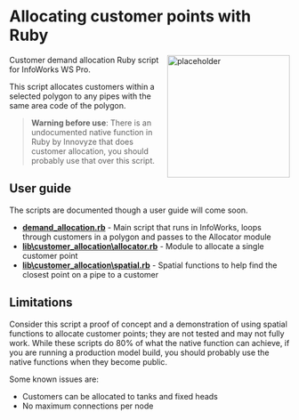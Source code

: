 # Allocating customer points with Ruby

<img src="https://raw.githubusercontent.com/modelcreate/infoworks-ruby-scripts/master/imgs/CustomerAllocation.png" alt="placeholder" height="220" align="right"/>

Customer demand allocation Ruby script for InfoWorks WS Pro.

This script allocates customers within a selected polygon to any pipes with the same area code of the polygon.

> **Warning before use**: There is an undocumented native function in Ruby by Innovyze that does customer allocation, you should probably use that over this script.

## User guide

The scripts are documented though a user guide will come soon.

- **[demand_allocation.rb](https://github.com/modelcreate/infoworks-ruby-scripts/blob/master/scripts/demand_allocation/demand_allocation.rb)** - Main script that runs in InfoWorks, loops through customers in a polygon and passes to the Allocator module
- **[lib\customer_allocation\allocator.rb](https://github.com/modelcreate/infoworks-ruby-scripts/blob/master/scripts/demand_allocation/lib/customer_allocation/allocator.rb)** - Module to allocate a single customer point
- **[lib\customer_allocation\spatial.rb](https://github.com/modelcreate/infoworks-ruby-scripts/blob/master/scripts/demand_allocation/lib/customer_allocation/spatial.rb)** - Spatial functions to help find the closest point on a pipe to a customer

## Limitations

Consider this script a proof of concept and a demonstration of using spatial functions to allocate customer points; they are not tested and may not fully work. While these scripts do 80% of what the native function can achieve, if you are running a production model build, you should probably use the native functions when they become public.

Some known issues are:

- Customers can be allocated to tanks and fixed heads
- No maximum connections per node
